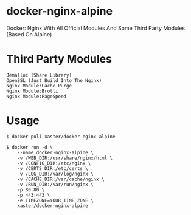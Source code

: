 # docker-nginx-alpine
Docker: Nginx With All Official Modules And Some Third Party Modules (Based On Alpine)

# Third Party Modules
```
Jemalloc (Share Library)
OpenSSL (Just Build Into The Nginx)
Nginx Module:Cache-Purge
Nginx Module:Brotli
Nginx Module:PageSpeed
```

# Usage
```
$ docker pull xaster/docker-nginx-alpine

$ docker run -d \
    --name docker-nginx-alpine \
    -v /WEB_DIR:/usr/share/nginx/html \
    -v /CONFIG_DIR:/etc/nginx \
    -v /CERTS_DIR:/etc/certs \
    -v /LOG_DIR:/var/log/nginx \
    -v /CACHE_DIR:/var/cache/nginx \
    -v /RUN_DIR:/var/run/nginx \
    -p 80:80 \
    -p 443:443 \
    -e TIMEZONE=YOUR_TIME_ZONE \
    xaster/docker-nginx-alpine
```
